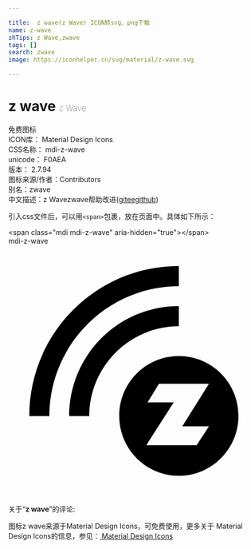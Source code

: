 ```yaml
---

title:  z wave(z Wave) ICON转svg、png下载
name: z-wave
zhTips: z Wave,zwave
tags: []
search: zwave
image: https://iconhelper.cn/svg/material/z-wave.svg

---
```


# z wave  <small style="font-size: 60%;font-weight: 100">z Wave</small>


<div class="detail-page">
<p>
<span><span class="badge-success badge">免费图标</span> </span>
<br/>
<span>
ICON库：
<span class="badge-secondary badge">Material Design Icons</span> 
</span>
<br/>
<span>
CSS名称：
<span class="badge-secondary badge">mdi-z-wave</span> 
</span>
<br/>
<span>
unicode：
<span class="badge-secondary badge">F0AEA</span> 
<copy-btn content='F0AEA' btn-title=""></copy-btn>
<copy-btn :content='String.fromCodePoint(parseInt("F0AEA", 16))' btn-title="复制U"></copy-btn>
</span>
<br/>
<span>
版本：
<span class="badge-secondary badge">2.7.94</span> 
</span>
<br/>
<span>图标来源/作者：<span class="badge-light badge">Contributors</span></span> 
<br/>
<span>别名：<span class="badge-light badge">zwave</span></span><br/><span class="zh-detail">中文描述：<span class="badge-primary badge">z Wave</span><span class="badge-primary badge">zwave</span><span class="help-link"><span>帮助改进</span>(<a href="https://gitee.com/liuwave/icon-helper/edit/master/json/material/z-wave.json" target="_blank" rel="noopener noreferrer">gitee</a><a href="https://github.com/liuwave/icon-helper/edit/master/json/material/z-wave.json" target="_blank" rel="noopener noreferrer">github</a></span>)</span><br/>
</p>
</div>
<div class="alert alert-dark">
  <i class="mdi mdi-z-wave mdi-48px"></i>
  <i class="mdi mdi-z-wave mdi-36px"></i>
  <i class="mdi mdi-z-wave mdi-24px"></i>
  <i class="mdi mdi-z-wave mdi-18px"></i>
</div>
<div>
  <p>引入css文件后，可以用<code>&lt;span&gt;</code>包裹，放在页面中。具体如下所示：    
  </p>
  <div class="alert alert-primary" style="font-size: 14px">
    &lt;span class="mdi mdi-z-wave" aria-hidden="true"&gt;&lt;/span&gt;
    <copy-btn content='<span class="mdi mdi-z-wave" aria-hidden="true"></span>'></copy-btn>
  </div>
  <div class="alert alert-secondary">
    <i class="mdi mdi-z-wave"
    style="font-size: 24px"
    aria-hidden="true"></i> mdi-z-wave
    <copy-btn content="mdi-z-wave" btn-title="复制图标名称"></copy-btn>
  </div>
</div>
<div id="svg" class="svg-wrap">
<svg xmlns="http://www.w3.org/2000/svg" viewBox="0 0 24 24"><path d="M16.3,10.58C13.14,10.58 10.6,13.13 10.6,16.28C10.6,19.43 13.15,22 16.3,22C19.45,22 22,19.43 22,16.28C22,13.13 19.45,10.58 16.3,10.58M18,19.08H13.19L15.81,15H13.31L14.4,13.23H19.18L16.63,17.28H19.18L18,19.08M16.3,3.93V2C8.41,2 2,8.42 2,16.31H3.92C3.94,9.46 9.5,3.93 16.3,3.93M16.3,7.74V5.82C10.5,5.82 5.81,10.53 5.81,16.31H7.73C7.75,11.58 11.59,7.74 16.3,7.74" /></svg>
</div>
<detail full-name='mdi-z-wave'></detail>
<div class="icon-detail__container">
<p>关于“<b>z wave</b>”的评论:</p>
</div>
<Vssue title="关于“z wave”的评论" />    
<div><p>图标z wave来源于Material Design Icons，可免费使用，更多关于 Material Design Icons的信息，参见：<a target="_blank" href="https://iconhelper.cn/material.html"> Material Design Icons</a>
</p></div>
